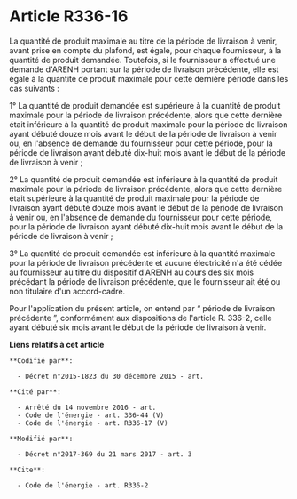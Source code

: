 # Article R336-16

La quantité de produit maximale au titre de la période de livraison à venir, avant prise en compte du plafond, est égale,
pour chaque fournisseur, à la quantité de produit demandée. Toutefois, si le fournisseur a effectué une demande d'ARENH
portant sur la période de livraison précédente, elle est égale à la quantité de produit maximale pour cette dernière période
dans les cas suivants : 

1° La quantité de produit demandée est supérieure à la quantité de produit maximale pour la période de livraison précédente,
alors que cette dernière était inférieure à la quantité de produit maximale pour la période de livraison ayant débuté douze
mois avant le début de la période de livraison à venir ou, en l'absence de demande du fournisseur pour cette période, pour la
période de livraison ayant débuté dix-huit mois avant le début de la période de livraison à venir ; 

2° La quantité de produit demandée est inférieure à la quantité de produit maximale pour la période de livraison précédente,
alors que cette dernière était supérieure à la quantité de produit maximale pour la période de livraison ayant débuté douze
mois avant le début de la période de livraison à venir ou, en l'absence de demande du fournisseur pour cette période, pour la
période de livraison ayant débuté dix-huit mois avant le début de la période de livraison à venir ; 

3° La quantité de produit demandée est inférieure à la quantité maximale pour la période de livraison précédente et aucune
électricité n'a été cédée au fournisseur au titre du dispositif d'ARENH au cours des six mois précédant la période de
livraison précédente, que le fournisseur ait été ou non titulaire d'un accord-cadre. 

Pour l'application du présent article, on entend par “ période de livraison précédente ”, conformément aux dispositions de
l'article R. 336-2, celle ayant débuté six mois avant le début de la période de livraison à venir.

**Liens relatifs à cet article**

	**Codifié par**:

	  - Décret n°2015-1823 du 30 décembre 2015 - art.

	**Cité par**:

	  - Arrêté du 14 novembre 2016 - art.
	  - Code de l'énergie - art. 336-44 (V)
	  - Code de l'énergie - art. R336-17 (V)

	**Modifié par**:

	  - Décret n°2017-369 du 21 mars 2017 - art. 3

	**Cite**:

	  - Code de l'énergie - art. R336-2
